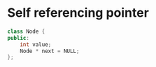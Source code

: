 # Self referencing pointer

```cpp
class Node {
public:
    int value;
    Node * next = NULL;
};
```
